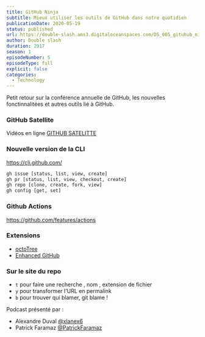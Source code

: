 ```yaml
---
title: GitHub Ninja
subtitle: Mieux utiliser les outils de GitHub dans notre quotidien
publicationDate: 2020-05-19
status: published
url: https://double-slash.ams3.digitaloceanspaces.com/DS_005_gituhub_ninja.mp3
author: Double slash
duration: 2917
season: 1
episodeNumber: 5
episodeType: full
explicit: false
categories:
  - Technology
---
```


Petit retour sur la conférence annuelle de GitHub, les nouvelles fonctinnalitées et autres outils lié à GitHub.

### GitHub Satellite
Vidéos en ligne [GITHUB SATELITTE](https://githubsatellite.com/)

### Nouvelle version de la  CLI

https://cli.github.com/

```bash
gh issue [status, list, view, create]
gh pr [status, list, view, checkout, create]
gh repo [clone, create, fork, view]
gh config [get, set]
```

### Github Actions

https://github.com/features/actions

### Extensions

- [octoTree](https://www.octotree.io/)
- [Enhanced GitHub](https://chrome.google.com/webstore/detail/enhanced-github/anlikcnbgdeidpacdbdljnabclhahhmd/related?hl=en)


### Sur le site du repo 

- `t` pour faire une recherche , nom , extension de fichier
- `y` pour transformer l'URL en permalink
- `b` pour trouver qui blamer, git blame !

Podcast présenté par :  
- Alexandre Duval [@xlanex6](https://twitter.com/xlanex6)	
- Patrick Faramaz [@PatrickFaramaz](https://twitter.com/PatrickFaramaz)
